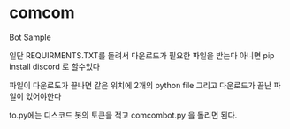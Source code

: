 # comcom
Bot Sample


일단 REQUIRMENTS.TXT를 돌려서 다운로드가 필요한 파일을 받는다
아니면 pip install discord
로 할수있다

파일이 다운로도가 끝나면 같은 위치에
2개의 python file 그리고 다운로드가 끝난 파일이 있어야한다

to.py에는 디스코드 봇의 토큰을 적고
comcombot.py 을 돌리면 된다.
